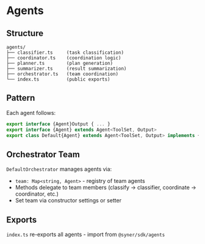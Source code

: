 # Agents

## Structure

```
agents/
├── classifier.ts     (task classification)
├── coordinator.ts    (coordination logic)
├── planner.ts        (plan generation)
├── summarizer.ts     (result summarization)
├── orchestrator.ts   (team coordination)
└── index.ts          (public exports)
```

## Pattern

Each agent follows:

```ts
export interface {Agent}Output { ... }
export interface {Agent} extends Agent<ToolSet, Output>
export class Default{Agent} extends Agent<ToolSet, Output> implements {Agent}
```

## Orchestrator Team

`DefaultOrchestrator` manages agents via:

- `team: Map<string, Agent>` - registry of team agents
- Methods delegate to team members (classify → classifier, coordinate → coordinator, etc.)
- Set team via constructor settings or setter

## Exports

`index.ts` re-exports all agents - import from `@syner/sdk/agents`
